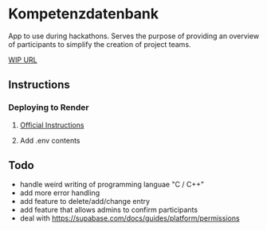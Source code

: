 # Kompetenzdatenbank

App to use during hackathons. Serves the purpose of providing an overview of participants to simplify the creation of project teams.

[WIP URL](https://kompetenzdatenbank.onrender.com/) 


## Instructions

### Deploying to Render 

1. [Official Instructions](https://render.com/docs/deploy-sveltekit)

2. Add .env contents 


## Todo

- handle weird writing of programming languae "C / C++"
- add more error handling
- add feature to delete/add/change entry
- add feature that allows admins to confirm participants
- deal with https://supabase.com/docs/guides/platform/permissions


